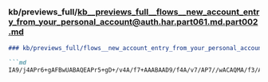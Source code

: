### kb/previews_full/kb__previews_full__flows__new_account_entry_from_your_personal_account@auth.har.part061.md.part002.md

```md
### kb/previews_full/flows__new_account_entry_from_your_personal_account@auth.har.part061.md (part 002)

```md
IA9/j4APr6+gAFBwUABAQEAPr5+gD+/v4A/f7+AAABAAD9/f4A/v7/AP7//wACAQMA/f3/AP8BAgACAgEAA
```

```

```
